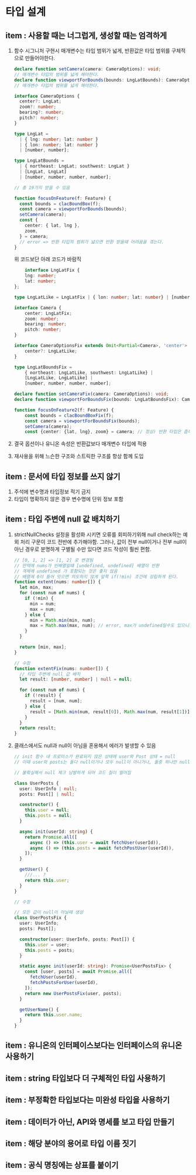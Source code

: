 # 타입 설계

## item : 사용할 때는 너그럽게, 생성할 때는 엄격하게

1. 함수 시그니처 구현시 매개변수는 타입 범위가 넓게, 반환값은 타입 범위를 구체적으로 만들어야한다.

   ```ts
   declare function setCamera(camera: CameraOptions): void;
   // 매개변수 타입의 범위를 넓게 해야한다.
   declare function viewportForBounds(bounds: LngLatBounds): CameraOptions;
   // 매개변수 타입의 범위를 넓게 해야한다.

   interface CameraOptions {
     center?: LngLat;
     zoom?: number;
     bearing?: number;
     pitch?: number;
   }

   type LngLat =
     | { lng: number; lat: number }
     | { lon: number; lat: number }
     | [number, number];

   type LngLatBounds =
     | { northeast: LngLat; southwest: LngLat }
     | [LngLat, LngLat]
     | [number, number, number, number];

   // 총 19가지 받을 수 있음

   function focusOnFeature(f: Feature) {
     const bounds = clacBoundBox(f);
     const camera = viewportForBounds(bounds);
     setCamera(camera);
     const {
       center: { lat, lng },
       zoom,
     } = camera;
     // error => 반환 타입의 범위가 넓으면 반환 받을때 어려움을 겪는다.
   }
   ```

   위 코드보단 아래 코드가 바람직

   ```ts
       interface LngLatFix {
       lng: number;
       lat: number;
   };

   type LngLatLike = LngLatFix | { lon: number; lat: number} | [number, number] ;

   interface Camera {
       center: LngLatFix;
       zoom: number;
       bearing: number;
       pitch: number;
   }

   interface CameraOptionsFix extends Omit<Partial<Camera>, 'center'> {
       center?: LngLatLike;
   }

   type LngLatBoundsFix =
       { northeast: LngLatLike, southwest: LngLatLike} |
       [LngLatLike, LngLatLike] |
       [number, number, number, number];

   declare function setCameraFix(camera: CameraOptions): void;
   declare function viewportForBoundsFix(bounds: LngLatBoundsFix): Camera;

   function focusOnFeature2(f: Feature) {
       const bounds = clacBoundBoxFix(f);
       const camera = viewportForBoundsFix(bounds);
       setCamera(camera);
       const {center: {lat, lng}, zoom} = camera; // 정상) 반환 타입은 좁혀진 상태로 하는것이 유리하다.
   ```

2. 결국 옵션이나 유니온 속성은 반환값보다 매개변수 타입에 적용
3. 재사용을 위해 느슨한 구조와 스트릭한 구조를 항상 함께 도입

## item : 문서에 타입 정보를 쓰지 않기

1. 주석에 변수명과 타입정보 적기 금지
2. 타입이 명확하지 않은 경우 변수명에 단위 정보 포함

## item : 타입 주변에 null 값 배치하기

1. strictNullChecks 설정을 활성화 시키면 오류를 회피하기위해 null check하는 예외 처리 구문이 코드 전반에 추가해야함. 그러나, 값이 전부 null이거나 전부 null이 아닌 경우로 분명하게 구별될 수만 있다면 코드 작성이 훨씬 편함.

   ```ts
   // [0, 1, 2] => [1, 2] 로 변경됨
   // 만약에 nums가 빈배열일떄 [undefined, undefined] 배열이 반환
   // 객체에 undefined 가 포함되는 것은 좋지 않음
   // 배열에 0이 들어 잇으면 의도하지 않게 앞쪽 if(!min) 조건에 성립하게 된다.
   function extent(nums: number[]) {
     let min, max;
     for (const num of nums) {
       if (!min) {
         min = num;
         max = num;
       } else {
         min = Math.min(min, num);
         max = Math.max(max, num); // error, max가 undefined일수도 있으니까
       }
     }

     return [min, max];
   }

   // 수정
   function extentFix(nums: number[]) {
     // 타입 주변에 null 값 배치
     let result: [number, number] | null = null;

     for (const num of nums) {
       if (!result) {
         result = [num, num];
       } else {
         result = [Math.min(num, result[0]), Math.max(num, result[1])];
       }
     }
     return result;
   }
   ```

2. 클래스에서도 null과 null이 아님을 혼용해서 에러가 발생할 수 있음

   ```ts
   // init 함수 내 프로미스가 완료되지 않은 상태에 user와 Post 상태 = null
   // 이때 user와 posts는 둘다 null이거나 모두 null이 아니거나, 둘중 하나만 null인 두가지 상태.

   // 불확실해서 null 체크 남발하게 되어 코드 질이 떨어짐

   class UserPosts {
     user: UserInfo | null;
     posts: Post[] | null;

     constructor() {
       this.user = null;
       this.posts = null;
     }

     async init(userId: string) {
       return Promise.all([
         async () => (this.user = await fetchUser(userId)),
         async () => (this.posts = await fetchPostUser(userId)),
       ]);
     }

     getUser() {
       ///... ?
       return this.user;
     }
   }

   // 수정

   // 모든 값이 null이 아닐때 생성
   class UserPostsFix {
     user: UserInfo;
     posts: Post[];

     constructor(user: UserInfo, posts: Post[]) {
       this.user = user;
       this.posts = posts;
     }

     static async init(userId: string): Promise<UserPostsFix> {
       const [user, posts] = await Promise.all([
         fetchUser(userId),
         fetchPostsForUser(userId),
       ]);
       return new UserPostsFix(user, posts);
     }

     getUserName() {
       return this.user.name;
     }
   }
   ```

## item : 유니온의 인터페이스보다는 인터페이스의 유니온 사용하기

## item : string 타입보다 더 구체적인 타입 사용하기

## item : 부정확한 타입보다는 미완성 타입을 사용하기

## item : 데이터가 아닌, API와 명세를 보고 타입 만들기

## item : 해당 분야의 용어로 타입 이름 짓기

## item : 공식 명칭에는 상표를 붙이기
